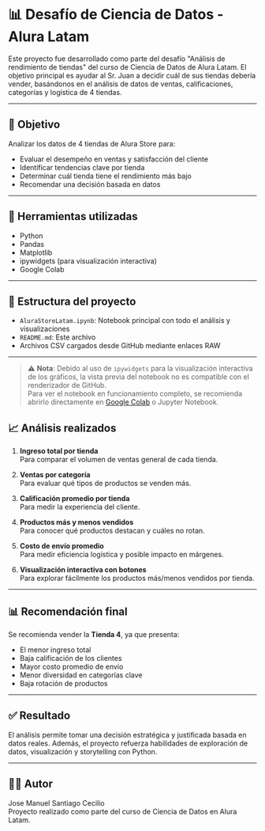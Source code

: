 # 📊 Desafío de Ciencia de Datos - Alura Latam

Este proyecto fue desarrollado como parte del desafío "Análisis de rendimiento de tiendas" del curso de Ciencia de Datos de Alura Latam. El objetivo principal es ayudar al Sr. Juan a decidir cuál de sus tiendas debería vender, basándonos en el análisis de datos de ventas, calificaciones, categorías y logística de 4 tiendas.

---

## 🎯 Objetivo

Analizar los datos de 4 tiendas de Alura Store para:

- Evaluar el desempeño en ventas y satisfacción del cliente
- Identificar tendencias clave por tienda
- Determinar cuál tienda tiene el rendimiento más bajo
- Recomendar una decisión basada en datos

---

## 🧰 Herramientas utilizadas

- Python
- Pandas
- Matplotlib
- ipywidgets (para visualización interactiva)
- Google Colab

---

## 📁 Estructura del proyecto

- `AluraStoreLatam.ipynb`: Notebook principal con todo el análisis y visualizaciones
- `README.md`: Este archivo
- Archivos CSV cargados desde GitHub mediante enlaces RAW

---
> ⚠️ **Nota**: Debido al uso de `ipywidgets` para la visualización interactiva de los gráficos, la vista previa del notebook no es compatible con el renderizador de GitHub.  
> Para ver el notebook en funcionamiento completo, se recomienda abrirlo directamente en [Google Colab](https://colab.research.google.com/) o Jupyter Notebook.

## 📈 Análisis realizados

1. **Ingreso total por tienda**  
   Para comparar el volumen de ventas general de cada tienda.

2. **Ventas por categoría**  
   Para evaluar qué tipos de productos se venden más.

3. **Calificación promedio por tienda**  
   Para medir la experiencia del cliente.

4. **Productos más y menos vendidos**  
   Para conocer qué productos destacan y cuáles no rotan.

5. **Costo de envío promedio**  
   Para medir eficiencia logística y posible impacto en márgenes.

6. **Visualización interactiva con botones**  
   Para explorar fácilmente los productos más/menos vendidos por tienda.

---

## 📊 Recomendación final

Se recomienda vender la **Tienda 4**, ya que presenta:

- El menor ingreso total
- Baja calificación de los clientes
- Mayor costo promedio de envío
- Menor diversidad en categorías clave
- Baja rotación de productos

---

## ✅ Resultado

El análisis permite tomar una decisión estratégica y justificada basada en datos reales. Además, el proyecto refuerza habilidades de exploración de datos, visualización y storytelling con Python.

---

## 👨‍💻 Autor

Jose Manuel Santiago Cecilio  
Proyecto realizado como parte del curso de Ciencia de Datos en Alura Latam.
